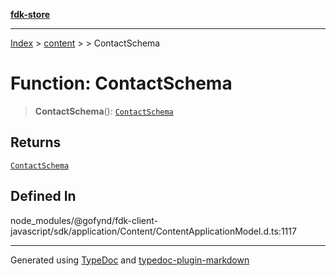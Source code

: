 [**fdk-store**](../../../README.md)
***

[Index](../../../API.md) > [content](../../README.md) > [<internal>](../README.md) > ContactSchema

# Function: ContactSchema

> **ContactSchema**(): [`ContactSchema`](../type-aliases/type-alias.ContactSchema.md)

## Returns

[`ContactSchema`](../type-aliases/type-alias.ContactSchema.md)

## Defined In

node\_modules/@gofynd/fdk-client-javascript/sdk/application/Content/ContentApplicationModel.d.ts:1117

***
Generated using [TypeDoc](https://typedoc.org/) and [typedoc-plugin-markdown](https://www.npmjs.com/package/typedoc-plugin-markdown)
